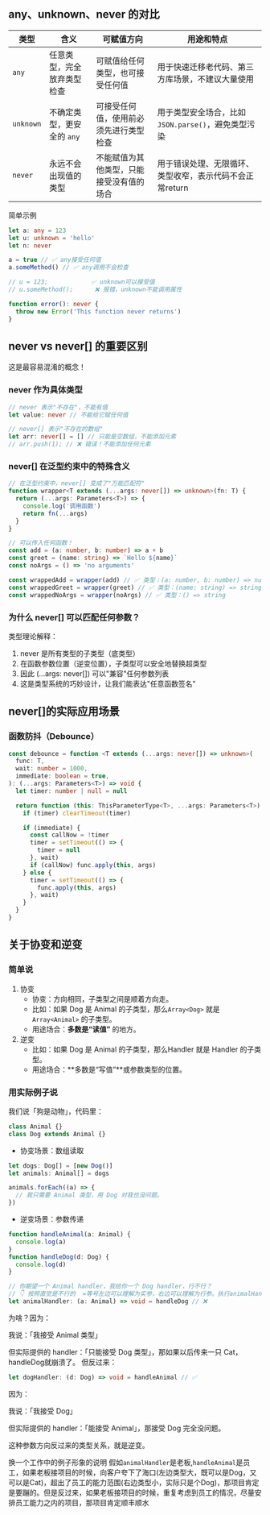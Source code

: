 ## any、unknown、never 的对比

| 类型      | 含义                       | 可赋值方向                               | 用途和特点                                               |
| --------- | -------------------------- | ---------------------------------------- | -------------------------------------------------------- |
| `any`     | 任意类型，完全放弃类型检查 | 可赋值给任何类型，也可接受任何值         | 用于快速迁移老代码、第三方库场景，不建议大量使用         |
| `unknown` | 不确定类型，更安全的 `any` | 可接受任何值，使用前必须先进行类型检查   | 用于类型安全场合，比如`JSON.parse()`，避免类型污染       |
| `never`   | 永远不会出现值的类型       | 不能赋值为其他类型，只能接受没有值的场合 | 用于错误处理、无限循环、类型收窄，表示代码不会正常return |

简单示例

```typescript
let a: any = 123
let u: unknown = 'hello'
let n: never

a = true // ✅ any接受任何值
a.someMethod() // ✅ any调用不会检查

// u = 123;            ✅ unknown可以接受值
// u.someMethod();      ❌ 报错，unknown不能调用属性

function error(): never {
  throw new Error('This function never returns')
}
```

## never vs never[] 的重要区别

这是最容易混淆的概念！

### never 作为具体类型

```typescript
// never 表示"不存在"，不能有值
let value: never // 不能给它赋任何值

// never[] 表示"不存在的数组"
let arr: never[] = [] // 只能是空数组，不能添加元素
// arr.push(1); // ❌ 错误！不能添加任何元素
```

### never[] 在泛型约束中的特殊含义

```typescript
// 在泛型约束中，never[] 变成了"万能匹配符"
function wrapper<T extends (...args: never[]) => unknown>(fn: T) {
  return (...args: Parameters<T>) => {
    console.log('调用函数')
    return fn(...args)
  }
}

// 可以传入任何函数！
const add = (a: number, b: number) => a + b
const greet = (name: string) => `Hello ${name}`
const noArgs = () => 'no arguments'

const wrappedAdd = wrapper(add) // ✅ 类型：(a: number, b: number) => number
const wrappedGreet = wrapper(greet) // ✅ 类型：(name: string) => string
const wrappedNoArgs = wrapper(noArgs) // ✅ 类型：() => string
```

### 为什么 never[] 可以匹配任何参数？

类型理论解释：

1. never 是所有类型的子类型（底类型）
2. 在函数参数位置（逆变位置），子类型可以安全地替换超类型
3. 因此 (...args: never[]) 可以"兼容"任何参数列表
4. 这是类型系统的巧妙设计，让我们能表达"任意函数签名"

## never[]的实际应用场景

### 函数防抖（Debounce）

```typescript
const debounce = function <T extends (...args: never[]) => unknown>(
  func: T,
  wait: number = 1000,
  immediate: boolean = true,
): (...args: Parameters<T>) => void {
  let timer: number | null = null

  return function (this: ThisParameterType<T>, ...args: Parameters<T>): void {
    if (timer) clearTimeout(timer)

    if (immediate) {
      const callNow = !timer
      timer = setTimeout(() => {
        timer = null
      }, wait)
      if (callNow) func.apply(this, args)
    } else {
      timer = setTimeout(() => {
        func.apply(this, args)
      }, wait)
    }
  }
}
```

## 关于协变和逆变

### 简单说

1. 协变
   - 协变：方向相同，子类型之间是顺着方向走。
   - 比如：如果 Dog 是 Animal 的子类型，那么`Array<Dog>` 就是 `Array<Animal>` 的子类型。
   - 用途场合：**多数是“读值”** 的地方。
2. 逆变
   - 比如：如果 Dog 是 Animal 的子类型，那么Handler<Animal> 就是 Handler<Dog> 的子类型。
   - 用途场合：**多数是“写值”**或参数类型的位置。

### 用实际例子说

我们说「狗是动物」，代码里：

```ts
class Animal {}
class Dog extends Animal {}
```

- 协变场景：数组读取

```ts
let dogs: Dog[] = [new Dog()]
let animals: Animal[] = dogs

animals.forEach((a) => {
  // 我只需要 Animal 类型，用 Dog 对我也没问题。
})
```

- 逆变场景：参数传递

```ts
function handleAnimal(a: Animal) {
  console.log(a)
}
function handleDog(d: Dog) {
  console.log(d)
}

// 你期望一个 Animal handler，我给你一个 Dog handler，行不行？
// 👇 按照直觉是不行的  =等号左边可以理解为实参，右边可以理解为行参。执行animalHandler实际执行的是handleDog,因为handleDog只接受dog，但由于animalHandler却可以接受dog之外的animal，所以对于实际执行的函数handleDog是不可接受的
let animalHandler: (a: Animal) => void = handleDog // ❌
```

为啥？因为：

我说：「我接受 Animal 类型」

但实际提供的 handler：「只能接受 Dog 类型」，那如果以后传来一只 Cat，handleDog就崩溃了。
但反过来：

```ts
let dogHandler: (d: Dog) => void = handleAnimal // ✅
```

因为：

我说：「我接受 Dog」

但实际提供的 handler：「能接受 Animal」，那接受 Dog 完全没问题。

这种参数方向反过来的类型关系，就是逆变。

换一个工作中的例子形象的说明
假如`animalHandler`是老板,`handleAnimal`是员工，如果老板接项目的时候，向客户夸下了海口(左边类型大，既可以是Dog，又可以是Cat)，超出了员工的能力范围(右边类型小，实际只是个Dog)，那项目肯定是要蹦的。但是反过来，如果老板接项目的时候，重复考虑到员工的情况，尽量安排员工能力之内的项目，那项目肯定顺丰顺水
